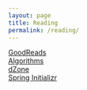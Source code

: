 ```yaml
---
layout: page
title: Reading
permalink: /reading/
---
```


<a href="https://www.goodreads.com/Rajat_Bhatnagar" target="_blank">GoodReads</a><br>
<a href="http://algs4.cs.princeton.edu/home/" target="_blank">Algorithms</a><br>
<a href="https://dzone.com" target="_blank">dZone</a><br>
<a href="http://start.spring.io" target="_blank">Spring Initializr</a><br>
